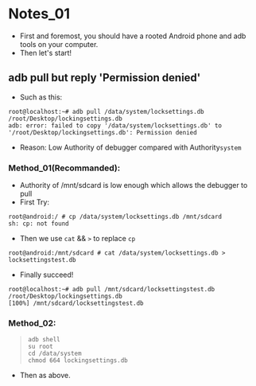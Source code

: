# Notes_01
- First and foremost, you should have a rooted Android phone and adb tools on your computer.
- Then let's start!
## adb pull but reply 'Permission denied'
- Such as this: 
```
root@localhost:~# adb pull /data/system/locksettings.db /root/Desktop/lockingsettings.db
adb: error: failed to copy '/data/system/locksettings.db' to '/root/Desktop/lockingsettings.db': Permission denied
```
- Reason: Low Authority of debugger compared with Authority`system`
### Method_01(Recommanded):
- Authority of /mnt/sdcard is low enough which allows the debugger to pull
- First Try:
```
root@android:/ # cp /data/system/locksettings.db /mnt/sdcard                   
sh: cp: not found
```
- Then we use `cat` && `>` to replace `cp`
```
root@android:/mnt/sdcard # cat /data/system/locksettings.db > locksettingstest.db
```
- Finally succeed!
```
root@localhost:~# adb pull /mnt/sdcard/locksettingstest.db /root/Desktop/lockingsettings.db
[100%] /mnt/sdcard/locksettingstest.db
```
### Method_02:
>     adb shell
>     su root
>     cd /data/system
>     chmod 664 lockingsettings.db
- Then as above.